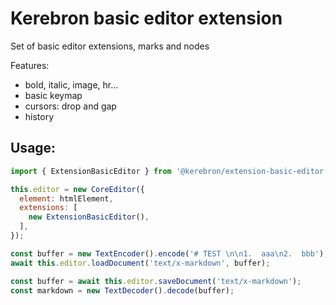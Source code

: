 # Kerebron basic editor extension

Set of basic editor extensions, marks and nodes

Features:

- bold, italic, image, hr...
- basic keymap
- cursors: drop and gap
- history

## Usage:

```js
import { ExtensionBasicEditor } from '@kerebron/extension-basic-editor';

this.editor = new CoreEditor({
  element: htmlElement,
  extensions: [
    new ExtensionBasicEditor(),
  ],
});
```

```js
const buffer = new TextEncoder().encode('# TEST \n\n1.  aaa\n2.  bbb');
await this.editor.loadDocument('text/x-markdown', buffer);
```

```js
const buffer = await this.editor.saveDocument('text/x-markdown');
const markdown = new TextDecoder().decode(buffer);
```
